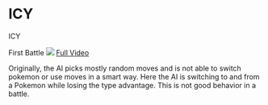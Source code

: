 # ICY
ICY

First Battle
![](https://github.com/KenanRustamov/ICY/blob/master/First%20Battle%20Against%20Max%20Damage.gif)
[Full Video](https://share.vidyard.com/watch/fypKt597xtaqtZ9fPcbE9T?)

Originally, the AI picks mostly random moves and is not able to switch pokemon or use moves in a smart way. Here the AI is switching to and from a Pokemon while losing the type advantage. This is not good behavior in a battle.
